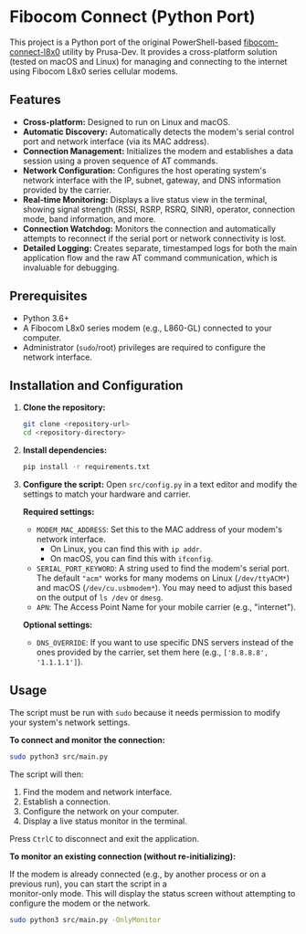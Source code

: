 # Fibocom Connect (Python Port)

This project is a Python port of the original PowerShell-based [fibocom-connect-l8x0](https://github.com/prusa-dev/fibocom-connect-l8x0) utility by Prusa-Dev. It provides a cross-platform solution (tested on macOS and Linux) for managing and connecting to the internet using Fibocom L8x0 series cellular modems.

## Features

*   **Cross-platform:** Designed to run on Linux and macOS.
*   **Automatic Discovery:** Automatically detects the modem's serial control port and network interface (via its MAC address).
*   **Connection Management:** Initializes the modem and establishes a data session using a proven sequence of AT commands.
*   **Network Configuration:** Configures the host operating system's network interface with the IP, subnet, gateway, and DNS information provided by the carrier.
*   **Real-time Monitoring:** Displays a live status view in the terminal, showing signal strength (RSSI, RSRP, RSRQ, SINR), operator, connection mode, band information, and more.
*   **Connection Watchdog:** Monitors the connection and automatically attempts to reconnect if the serial port or network connectivity is lost.
*   **Detailed Logging:** Creates separate, timestamped logs for both the main application flow and the raw AT command communication, which is invaluable for debugging.

## Prerequisites

*   Python 3.6+
*   A Fibocom L8x0 series modem (e.g., L860-GL) connected to your computer.
*   Administrator (`sudo`/root) privileges are required to configure the network interface.

## Installation and Configuration

1.  **Clone the repository:**
    ```bash
    git clone <repository-url>
    cd <repository-directory>
    ```

2.  **Install dependencies:**
    ```bash
    pip install -r requirements.txt
    ```

3.  **Configure the script:**
    Open `src/config.py` in a text editor and modify the settings to match your hardware and carrier.

    **Required settings:**
    *   `MODEM_MAC_ADDRESS`: Set this to the MAC address of your modem's network interface.
        *   On Linux, you can find this with `ip addr`.
        *   On macOS, you can find this with `ifconfig`.
    *   `SERIAL_PORT_KEYWORD`: A string used to find the modem's serial port. The default `"acm"` works for many modems on Linux (`/dev/ttyACM*`) and macOS (`/dev/cu.usbmodem*`). You may need to adjust this based on the output of `ls /dev` or `dmesg`.
    *   `APN`: The Access Point Name for your mobile carrier (e.g., "internet").

    **Optional settings:**
    *   `DNS_OVERRIDE`: If you want to use specific DNS servers instead of the ones provided by the carrier, set them here (e.g., `['8.8.8.8', '1.1.1.1']`).

## Usage

The script must be run with `sudo` because it needs permission to modify your system's network settings.

**To connect and monitor the connection:**
```bash                                                                                                                    
sudo python3 src/main.py                                                                                                   
```                                                                                                                        
                                                                                                                           
The script will then:                                                                                                      
1.  Find the modem and network interface.                                                                                  
2.  Establish a connection.                                                                                                
3.  Configure the network on your computer.                                                                                
4.  Display a live status monitor in the terminal.                                                                         
                                                                                                                           
Press `CtrlC` to disconnect and exit the application.                                                                     
                                                                                                                           
**To monitor an existing connection (without re-initializing):**                                                           
                                                                                                                           
If the modem is already connected (e.g., by another process or on a previous run), you can start the script in a           
monitor-only mode. This will display the status screen without attempting to configure the modem or the network.            
                                                                                                                           
```bash                                                                                                                    
sudo python3 src/main.py -OnlyMonitor                                                                                      
```